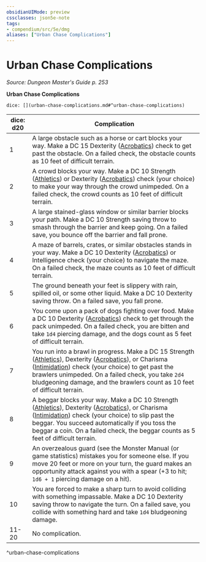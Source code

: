```yaml
---
obsidianUIMode: preview
cssclasses: json5e-note
tags:
- compendium/src/5e/dmg
aliases: ["Urban Chase Complications"]
---
```

# Urban Chase Complications
*Source: Dungeon Master's Guide p. 253* 

**Urban Chase Complications**

`dice: [](urban-chase-complications.md#^urban-chase-complications)`

| dice: d20 | Complication |
|-----------|--------------|
| 1 | A large obstacle such as a horse or cart blocks your way. Make a DC 15 Dexterity ([Acrobatics](/3-Mechanics/CLI/rules/skills.md#Acrobatics)) check to get past the obstacle. On a failed check, the obstacle counts as 10 feet of difficult terrain. |
| 2 | A crowd blocks your way. Make a DC 10 Strength ([Athletics](/3-Mechanics/CLI/rules/skills.md#Athletics)) or Dexterity ([Acrobatics](/3-Mechanics/CLI/rules/skills.md#Acrobatics)) check (your choice) to make your way through the crowd unimpeded. On a failed check, the crowd counts as 10 feet of difficult terrain. |
| 3 | A large stained-glass window or similar barrier blocks your path. Make a DC 10 Strength saving throw to smash through the barrier and keep going. On a failed save, you bounce off the barrier and fall prone. |
| 4 | A maze of barrels, crates, or similar obstacles stands in your way. Make a DC 10 Dexterity ([Acrobatics](/3-Mechanics/CLI/rules/skills.md#Acrobatics)) or Intelligence check (your choice) to navigate the maze. On a failed check, the maze counts as 10 feet of difficult terrain. |
| 5 | The ground beneath your feet is slippery with rain, spilled oil, or some other liquid. Make a DC 10 Dexterity saving throw. On a failed save, you fall prone. |
| 6 | You come upon a pack of dogs fighting over food. Make a DC 10 Dexterity ([Acrobatics](/3-Mechanics/CLI/rules/skills.md#Acrobatics)) check to get through the pack unimpeded. On a failed check, you are bitten and take `1d4` piercing damage, and the dogs count as 5 feet of difficult terrain. |
| 7 | You run into a brawl in progress. Make a DC 15 Strength ([Athletics](/3-Mechanics/CLI/rules/skills.md#Athletics)), Dexterity ([Acrobatics](/3-Mechanics/CLI/rules/skills.md#Acrobatics)), or Charisma ([Intimidation](/3-Mechanics/CLI/rules/skills.md#Intimidation)) check (your choice) to get past the brawlers unimpeded. On a failed check, you take `2d4` bludgeoning damage, and the brawlers count as 10 feet of difficult terrain. |
| 8 | A beggar blocks your way. Make a DC 10 Strength ([Athletics](/3-Mechanics/CLI/rules/skills.md#Athletics)), Dexterity ([Acrobatics](/3-Mechanics/CLI/rules/skills.md#Acrobatics)), or Charisma ([Intimidation](/3-Mechanics/CLI/rules/skills.md#Intimidation)) check (your choice) to slip past the beggar. You succeed automatically if you toss the beggar a coin. On a failed check, the beggar counts as 5 feet of difficult terrain. |
| 9 | An overzealous guard (see the Monster Manual (or game statistics) mistakes you for someone else. If you move 20 feet or more on your turn, the guard makes an opportunity attack against you with a spear (+3 to hit; `1d6 + 1` piercing damage on a hit). |
| 10 | You are forced to make a sharp turn to avoid colliding with something impassable. Make a DC 10 Dexterity saving throw to navigate the turn. On a failed save, you collide with something hard and take `1d4` bludgeoning damage. |
| 11-20 | No complication. |
^urban-chase-complications